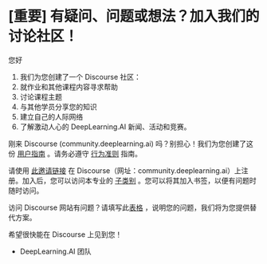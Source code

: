 # [重要] 有疑问、问题或想法？加入我们的讨论社区！

您好

1. 我们为您创建了一个 Discourse 社区：
2. 就作业和其他课程内容寻求帮助
3. 讨论课程主题
4. 与其他学员分享您的知识
5. 建立自己的人际网络
6. 了解激动人心的 DeepLearning.AI 新闻、活动和竞赛。

刚来 Discourse (community.deeplearning.ai)
吗？别担心！我们为您创建了这份 [用户指南](https://docs.google.com/document/d/1TgGE0t5J83md2HnN-FymwX8P9TnUdJHvsjBOnLrfWO4/edit)
。请务必遵守 [行为准则](https://docs.google.com/document/d/1UoKfjNYw33cSu2msPMc9SjytrK0IFuKy7O6kLnh8vng/edit) 指南。

请使用 [此邀请链接](https://community.deeplearning.ai/invites/osckK8Sjcc) 在
Discourse（网址：community.deeplearning.ai）上注册。加入后，您可以访问本专业的 [子类别](https://community.deeplearning.ai/login)
。您可以将其加入书签，以便有问题时随时访问。

访问 Discourse
网站有问题？请填写此[表格](https://docs.google.com/forms/d/e/1FAIpQLSeaLh4yDVyewvthP2ThVaz0daU9fACkihRlSfT-CMUw12Gidw/viewform?usp=send_form)
，说明您的问题，我们将为您提供替代方案。

希望很快能在 Discourse 上见到您！

- DeepLearning.AI 团队